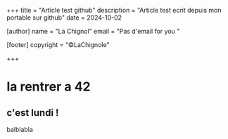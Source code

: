 +++ 
title = "Article test github" 
description = "Article test ecrit depuis mon portable sur github"
date = 2024-10-02

[author] name = "La Chignol" email = "Pas d'email for you "

[footer] copyright = "©LaChignole"

+++

# la rentrer a 42 

## c'est lundi !

balblabla 